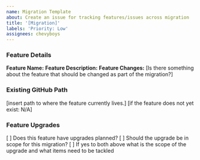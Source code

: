 ```yaml
---
name: Migration Template
about: Create an issue for tracking features/issues across migration
title: '[Migration]'
labels: 'Priority: Low'
assignees: chevyboys
---
```


### Feature Details
**Feature Name:**
**Feature Description:**
**Feature Changes:** [Is there something about the feature that should be changed as part of the migration?]

### Existing GitHub Path
[insert path to where the feature currently lives.]
[if the feature does not yet exist: N/A]

### Feature Upgrades
[ ] Does this feature have upgrades planned?
[ ] Should the upgrade be in scope for this migration?
[ ] If yes to both above what is the scope of the upgrade and what items need to be tackled
